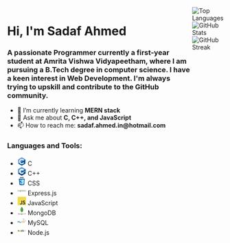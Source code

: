 <div style="display: flex; align-items: flex-start;">
  <div>
    <h1>Hi, I'm Sadaf Ahmed</h1>
    <h3>A passionate Programmer currently a first-year student at Amrita Vishwa Vidyapeetham, where I am pursuing a B.Tech degree in computer science. I have a keen interest in Web Development. I'm always trying to upskill and contribute to the GitHub community.</h3>
    <ul>
      <li>🌱 I’m currently learning <strong>MERN stack</strong></li>
      <li>💬 Ask me about <strong>C, C++, and JavaScript</strong></li>
      <li>📫 How to reach me: <strong>sadaf.ahmed.in@hotmail.com</strong></li>
    </ul>
    <h3>Languages and Tools:</h3>
    <ul>
      <li><img src="https://raw.githubusercontent.com/devicons/devicon/master/icons/c/c-original.svg" alt="c" width="20" height="20"/> C</li>
      <li><img src="https://raw.githubusercontent.com/devicons/devicon/master/icons/cplusplus/cplusplus-original.svg" alt="cplusplus" width="20" height="20"/> C++</li>
      <li><img src="https://raw.githubusercontent.com/devicons/devicon/master/icons/css3/css3-original-wordmark.svg" alt="css3" width="20" height="20"/> CSS</li>
      <li><img src="https://raw.githubusercontent.com/devicons/devicon/master/icons/express/express-original-wordmark.svg" alt="express" width="20" height="20"/> Express.js</li>
      <li><img src="https://raw.githubusercontent.com/devicons/devicon/master/icons/javascript/javascript-original.svg" alt="javascript" width="20" height="20"/> JavaScript</li>
      <li><img src="https://raw.githubusercontent.com/devicons/devicon/master/icons/mongodb/mongodb-original-wordmark.svg" alt="mongodb" width="20" height="20"/> MongoDB</li>
      <li><img src="https://raw.githubusercontent.com/devicons/devicon/master/icons/mysql/mysql-original-wordmark.svg" alt="mysql" width="20" height="20"/> MySQL</li>
      <li><img src="https://raw.githubusercontent.com/devicons/devicon/master/icons/nodejs/nodejs-original-wordmark.svg" alt="nodejs" width="20" height="20"/> Node.js</li>
    </ul>
  </div>
  <div>
    <img src="https://github-readme-stats.vercel.app/api/top-langs?username=sadaf-a&show_icons=true&locale=en&layout=compact" alt="Top Languages" />
    <img src="https://github-readme-stats.vercel.app/api?username=sadaf-a&show_icons=true&locale=en" alt="GitHub Stats" />
    <img src="https://github-readme-streak-stats.herokuapp.com/?user=sadaf-a" alt="GitHub Streak" />
  </div>
</div>
